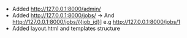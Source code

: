 - Added http://127.0.0.1:8000/admin/
- Added http://127.0.0.1:8000/jobs/
        -> And http://127.0.0.1:8000/jobs/{{job_id}] e.g http://127.0.0.1:8000/jobs/1
- Added layout.html and templates structure

